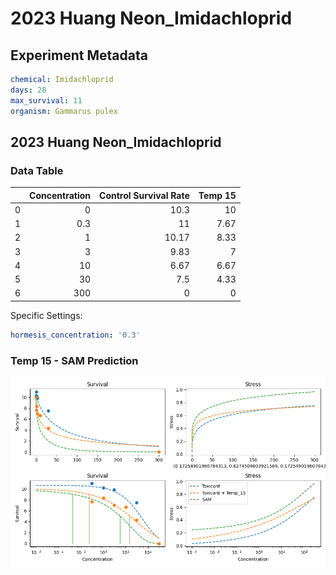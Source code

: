 # 2023 Huang Neon_Imidachloprid

## Experiment Metadata

```yaml
chemical: Imidachloprid
days: 28
max_survival: 11
organism: Gammarus pulex

```


## 2023 Huang Neon_Imidachloprid

### Data Table

|    |   Concentration |   Control Survival Rate |   Temp 15 |
|---:|----------------:|------------------------:|----------:|
|  0 |             0   |                   10.3  |     10    |
|  1 |             0.3 |                   11    |      7.67 |
|  2 |             1   |                   10.17 |      8.33 |
|  3 |             3   |                    9.83 |      7    |
|  4 |            10   |                    6.67 |      6.67 |
|  5 |            30   |                    7.5  |      4.33 |
|  6 |           300   |                    0    |      0    |

Specific Settings:

```yaml
hormesis_concentration: '0.3'
```


### Temp 15 - SAM Prediction

![SAM Prediction](../imgs/sam_predictions/2023_Huang_Neon_Imidachloprid_Temp_15.png)
